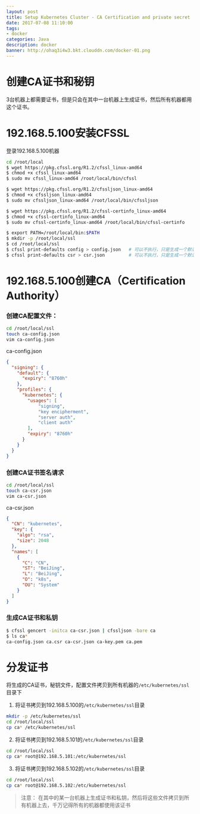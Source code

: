 ```yaml
---
layout: post
title: Setup Kubernetes Cluster - CA Certification and private secret
date: 2017-07-08 11:10:00
tags:
- docker
categories: Java
description: docker
banner: http://ohaq3i4w3.bkt.clouddn.com/docker-01.png
---
```


# 创建CA证书和秘钥

3台机器上都需要证书，但是只会在其中一台机器上生成证书，然后所有机器都用这个证书。

# 192.168.5.100安装CFSSL
登录192.168.5.100机器

```bash
cd /root/local
$ wget https://pkg.cfssl.org/R1.2/cfssl_linux-amd64
$ chmod +x cfssl_linux-amd64
$ sudo mv cfssl_linux-amd64 /root/local/bin/cfssl

$ wget https://pkg.cfssl.org/R1.2/cfssljson_linux-amd64
$ chmod +x cfssljson_linux-amd64
$ sudo mv cfssljson_linux-amd64 /root/local/bin/cfssljson

$ wget https://pkg.cfssl.org/R1.2/cfssl-certinfo_linux-amd64
$ chmod +x cfssl-certinfo_linux-amd64
$ sudo mv cfssl-certinfo_linux-amd64 /root/local/bin/cfssl-certinfo

$ export PATH=/root/local/bin:$PATH
$ mkdir -p /root/local/ssl
$ cd /root/local/ssl
$ cfssl print-defaults config > config.json   # 可以不执行，只是生成一个默认的模板 
$ cfssl print-defaults csr > csr.json         # 可以不执行，只是生成一个默认的模板
```
# 192.168.5.100创建CA（Certification Authority）
### 创建CA配置文件：
```bash
cd /root/local/ssl
touch ca-config.json
vim ca-config.json
```

ca-config.json
```json
{
  "signing": {
    "default": {
      "expiry": "8760h"
    },
    "profiles": {
      "kubernetes": {
        "usages": [
            "signing",
            "key encipherment",
            "server auth",
            "client auth"
        ],
        "expiry": "8760h"
      }
    }
  }
}
```
### 创建CA证书签名请求
```bash
cd /root/local/ssl
touch ca-csr.json
vim ca-csr.json
```
ca-csr.json
```json
{
  "CN": "kubernetes",
  "key": {
    "algo": "rsa",
    "size": 2048
  },
  "names": [
    {
      "C": "CN",
      "ST": "BeiJing",
      "L": "BeiJing",
      "O": "k8s",
      "OU": "System"
    }
  ]
}
```
### 生成CA证书和私钥
```bash
$ cfssl gencert -initca ca-csr.json | cfssljson -bare ca
$ ls ca*
ca-config.json ca.csr ca-csr.json ca-key.pem ca.pem
```

# 分发证书
将生成的CA证书，秘钥文件，配置文件拷贝到所有机器的`/etc/kubernetes/ssl`目录下        
1. 将证书拷贝到192.168.5.100的`/etc/kubernetes/ssl`目录
```bash
mkdir -p /etc/kubernetes/ssl
cd /root/local/ssl
cp ca* /etc/kubernetes/ssl
```
2. 将证书拷贝到192.168.5.101的`/etc/kubernetes/ssl`目录
```bash
cd /root/local/ssl
cp ca* root@192.168.5.101:/etc/kubernetes/ssl
```
3. 将证书拷贝到192.168.5.102的`/etc/kubernetes/ssl`目录
```bash
cd /root/local/ssl
cp ca* root@192.168.5.102:/etc/kubernetes/ssl
```

> 注意： 在其中的某一台机器上生成证书和私钥，然后将这些文件拷贝到所有机器上去，千万记得所有的机器都使用该证书




